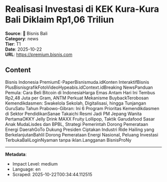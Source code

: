 # Realisasi Investasi di KEK Kura-Kura Bali Diklaim Rp1,06 Triliun

**Source**: 📱 Bisnis Bali  
**Category**: news  
**Tier**: T1  
**Date**: 2025-10-22  
**URL**: https://premium.bisnis.com

## Content

Bisnis Indonesia PremiumE-PaperBisnismuda.idKonten InteraktifBisnis PlusBisnisgrafikFotoVideoHypeabis.idContext.idBreaking NewsPanduan Pemula: Cara Beli Bitcoin di IndonesiaHarga Emas Antam Hari Ini Tembus Rp2,48 Juta per Gram, ANTM Perkuat Mekanisme BuybackTerobosan Kemendikdasmen: Swakelola Sekolah, Digitalisasi, hingga Tunjangan GuruSatu Tahun Prabowo-Gibran: Ini 6 Program Prioritas Kemendikdasmen di Sektor PendidikanSanae Takaichi Resmi Jadi PM Jepang Wanita PertamaOKKY Jelly Drink MAXX Fruity Lollipop, Taktik Garudafood Sasar Anak MudaLisdes dan BPBL, Strategi Pemerintah Dorong Pemerataan Energi DaerahGoTo Dukung Presiden Ciptakan Industri Ride Hailing yang BerkelanjutanBahlil Dorong Pemerataan Energi Nasional, Peluang Investasi TerbukaBaliLoginNyaman tanpa iklan.Langganan BisnisProNy

---

**Metadata**:
- Impact Level: medium
- Language: en
- Scraped: 2025-10-22T00:34:44.112515
